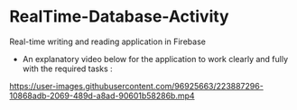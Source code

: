 # RealTime-Database-Activity
Real-time writing and reading application in Firebase
- An explanatory video below for the application to work clearly and fully with the required tasks :



https://user-images.githubusercontent.com/96925663/223887296-10868adb-2069-489d-a8ad-90601b58286b.mp4


